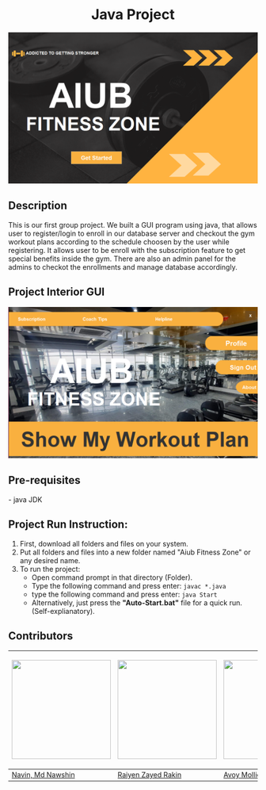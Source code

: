 <h1 align="center">Java Project</h1>
<p align="center"><img src= "https://github.com/navinxqz/gym-management-system/blob/main/Photo/aiubgym.PNG" width=650 title= "project interface"/>

<h2 align="left">Description</h2>
This is our first group project. We built a GUI program using java, that allows user to register/login to enroll in our database server and checkout the gym workout plans according to the schedule choosen by the user while registering. It allows user to be enroll with the subscription feature to get special benefits inside the gym. There are also an admin panel for the admins to checkot the enrollments and manage database accordingly.


<h2 align="left">Project Interior GUI</h2>
<img src= "https://github.com/navinxqz/gym-management-system/blob/main/Photo/gym.PNG" width=650 title= "project interface"/>

<h2 align="left">Pre-requisites</h2>
- java JDK

## Project Run Instruction: ##
1. First, download all folders and files on your system.
2. Put all folders and files into a new folder named "Aiub Fitness Zone" or any desired name.
3. To run the project:
   - Open command prompt in that directory (Folder).
   - Type the following command and press enter: `javac *.java`
   - type the following command and press enter: `java Start`
   - Alternatively, just press the **"Auto-Start.bat"** file for a quick run. (Self-explianatory).

<h2 align="left">Contributors</h2>

| <img src= "https://avatars.githubusercontent.com/u/169520102?v=4" width="200" height= "200"/>| <img src= "https://avatars.githubusercontent.com/u/128049303?v=4" width="200" height= "200"/> | <p align="center"><img src= "https://scontent.fdac14-1.fna.fbcdn.net/v/t39.30808-6/441167359_928427595692957_2079562319101145546_n.jpg?stp=c0.58.526.526a_dst-jpg_p526x296&_nc_cat=101&ccb=1-7&_nc_sid=5f2048&_nc_eui2=AeG9llt8IgsLc-6PFAlFIKXcBzvi-E1Z7eYHO-L4TVnt5kX9fiyL3ynZDYax1dd1ZzsHnJ21uvJz4sCh-ILrmqvG&_nc_ohc=RgxXlwoUQnIQ7kNvgHXQyu4&_nc_ht=scontent.fdac14-1.fna&cb_e2o_trans=t&oh=00_AYDP0CWyIUXpkcaZ3e_5CYcgqDSyIc2zAKhYowO-JJzueQ&oe=6646A7CA" width="200" height= "200"/> | <p align="center"><img src= "https://scontent.fdac139-1.fna.fbcdn.net/v/t39.30808-1/337164374_595790792583302_8268285960399084587_n.jpg?stp=dst-jpg_s200x200&_nc_cat=103&ccb=1-7&_nc_sid=5f2048&_nc_eui2=AeFiXqCSUTJXaNZV4bezgFTwvOmnZN0x7Au86adk3THsC9sC4EuzkOO7QxV0T3ffGP53O1eyTutZzF58CgpDmCfr&_nc_ohc=Nf-K-bfauJoQ7kNvgE_OvGV&_nc_ht=scontent.fdac139-1.fna&cb_e2o_trans=t&oh=00_AYCvcWC4nxMar5pa6rAmTZVr_4laD9MMn9D2q9megICDnQ&oe=66469CFA" width="200" height= "200"/> |
|----------------------------------------------------------------------------------------------|----------------------------------------------------------------------------|---|---|
|<a href="https://github.com/navinxqz" target="_blank">Navin, Md Nawshin|<a href="https://github.com/raiyen-zayed-rakin" target="_blank">Raiyen Zayed Rakin|<a href="https://www.facebook.com/avoy.mollick.562" target="_blank" alt="dead">Avoy Mollick|<a href="https://www.facebook.com/sammuonice" target="_blank" alt="dead">Sazid Sami|
